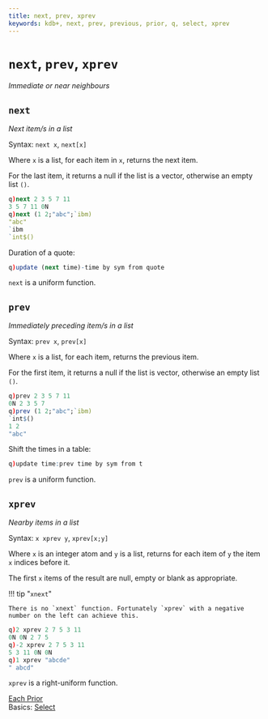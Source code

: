 ```yaml
---
title: next, prev, xprev
keywords: kdb+, next, prev, previous, prior, q, select, xprev
---
```


# `next`, `prev`, `xprev`

_Immediate or near neighbours_



## `next`

_Next item/s in a list_

Syntax: `next x`, `next[x]`

Where `x` is a list, for each item in `x`, returns the next item. 

For the last item, it returns a null if the list is a vector, otherwise an empty list `()`.

```q
q)next 2 3 5 7 11
3 5 7 11 0N
q)next (1 2;"abc";`ibm)
"abc"
`ibm
`int$()
```

Duration of a quote:

```q
q)update (next time)-time by sym from quote
```

`next` is a uniform function.



## `prev`

_Immediately preceding item/s in a list_

Syntax: `prev x`, `prev[x]`

Where `x` is a list, for each item, returns the previous item. 

For the first item, it returns a null if the list is vector, otherwise an empty list `()`.

```q
q)prev 2 3 5 7 11
0N 2 3 5 7
q)prev (1 2;"abc";`ibm)
`int$()
1 2
"abc"
```

Shift the times in a table:

```q
q)update time:prev time by sym from t
```

`prev` is a uniform function.


## `xprev`

_Nearby items in a list_

Syntax: `x xprev y`, `xprev[x;y]`

Where `x` is an integer atom and `y` is a list, returns for each item of `y` the item `x` indices before it. 

The first `x` items of the result are null, empty or blank as appropriate.

!!! tip "`xnext`"

    There is no `xnext` function. Fortunately `xprev` with a negative number on the left can achieve this.

```q
q)2 xprev 2 7 5 3 11
0N 0N 2 7 5
q)-2 xprev 2 7 5 3 11
5 3 11 0N 0N
q)1 xprev "abcde"
" abcd"
```


`xprev` is a right-uniform function.


<i class="far fa-hand-point-right"></i>
[Each Prior](../ref/distributors.md#each-prior)  
Basics: [Select](../basics/selection.md)


